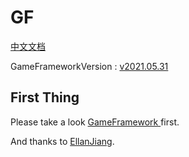 # GF

[中文文档](README-zhc.md)

GameFrameworkVersion : [v2021.05.31](https://github.com/EllanJiang/GameFramework/tree/v2021.05.31)

## First Thing

Please take a look [GameFramework ](https://github.com/EllanJiang/GameFramework)first.

And thanks to [EllanJiang](https://github.com/EllanJiang).
